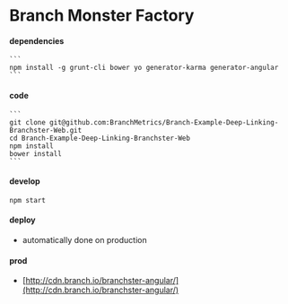 # Branch Monster Factory

#### dependencies 

    ```
    npm install -g grunt-cli bower yo generator-karma generator-angular
    ```

#### code

    ```
    git clone git@github.com:BranchMetrics/Branch-Example-Deep-Linking-Branchster-Web.git
    cd Branch-Example-Deep-Linking-Branchster-Web
    npm install
    bower install
    ```

#### develop

  ```
  npm start
  ```

#### deploy

  - automatically done on production

#### prod

  - [http://cdn.branch.io/branchster-angular/](http://cdn.branch.io/branchster-angular/)
